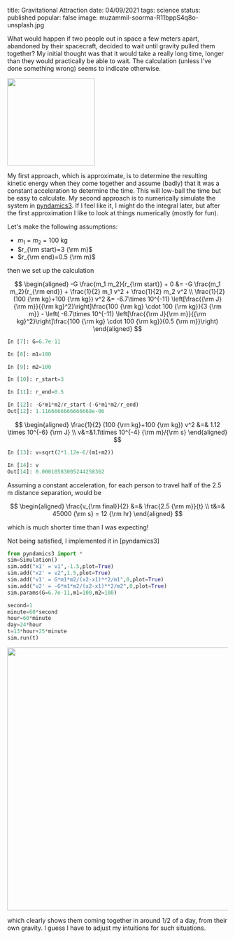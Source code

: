 title: Gravitational Attraction
date: 04/09/2021
tags: science
status: published
popular: false
image: muzammil-soorma-R11bppS4q8o-unsplash.jpg

What would happen if two people out in space a few meters apart, abandoned by their spacecraft, decided to wait until gravity pulled them together?  My initial thought was that it would take a really long time, longer than they would practically be able to wait.  The calculation (unless I've done something wrong) seems to indicate otherwise.

<img src="{static}/images/two people.png" width=200 align=center>

My first approach, which is approximate, is to determine the resulting kinetic energy when they come together and assume (badly) that it was a constant acceleration to determine the time.  This will low-ball the time but be easy to calculate. My second approach is to numerically simulate the system in [pyndamics3](https://github.com/bblais/pyndamics3).  If I feel like it, I might do the integral later, but after the first approximation I like to look at things numerically (mostly for fun).

Let's make the following assumptions:

- $m_1$ = $m_2$ = 100 kg
- $r_{\rm start}=3 {\rm m}$
- $r_{\rm end}=0.5 {\rm m}$

then we set up the calculation

$$
\begin{aligned}
-G \frac{m_1 m_2}{r_{\rm start}}  + 0 &= -G \frac{m_1 m_2}{r_{\rm end}} + \frac{1}{2} m_1 v^2 + \frac{1}{2} m_2 v^2  \\
 \frac{1}{2} (100 {\rm kg}+100 {\rm kg}) v^2 &= -6.7\times 10^{-11} \left[\frac{{\rm J}{\rm m}}{{\rm kg}^2}\right]\frac{100 {\rm kg} \cdot 100 {\rm kg}}{3 {\rm m}} - \left( -6.7\times 10^{-11} \left[\frac{{\rm J}{\rm m}}{{\rm kg}^2}\right]\frac{100 {\rm kg} \cdot 100 {\rm kg}}{0.5 {\rm m}}\right)
\end{aligned}
$$
```python
In [7]: G=6.7e-11

In [8]: m1=100

In [9]: m2=100

In [10]: r_start=3

In [11]: r_end=0.5

In [12]: -G*m1*m2/r_start-(-G*m1*m2/r_end)
Out[12]: 1.1166666666666668e-06
```

$$
\begin{aligned}
\frac{1}{2} (100 {\rm kg}+100 {\rm kg}) v^2 &=& 1.12 \times 10^{-6} {\rm J} \\
v&=&1.1\times 10^{-4} {\rm m}/{\rm s} 
\end{aligned}
$$


```python
In [13]: v=sqrt(2*1.12e-6/(m1+m2))

In [14]: v
Out[14]: 0.00010583005244258362
```

Assuming a constant acceleration, for each person to travel half of the 2.5 m distance separation, would be

$$
\begin{aligned}
\frac{v_{\rm final}}{2} &=& \frac{2.5 {\rm m}}{t} \\
t&=& 45000 {\rm s} = 12 {\rm hr}
\end{aligned}
$$

which is much shorter time than I was expecting!  

Not being satisfied, I implemented it in [pyndamics3]

```python
from pyndamics3 import *
sim=Simulation()
sim.add("x1' = v1",-1.5,plot=True)
sim.add("x2' = v2",1.5,plot=True)
sim.add("v1' = G*m1*m2/(x2-x1)**2/m1",0,plot=True)
sim.add("v2' = -G*m1*m2/(x2-x1)**2/m2",0,plot=True)
sim.params(G=6.7e-11,m1=100,m2=100)

second=1
minute=60*second
hour=60*minute
day=24*hour
t=13*hour+25*minute
sim.run(t)
```

<img src="{static}/images/x1x2.png" width=600 align=center>

which clearly shows them coming together in around 1/2 of a day, from their own gravity.  I guess I have to adjust my intuitions for such situations.